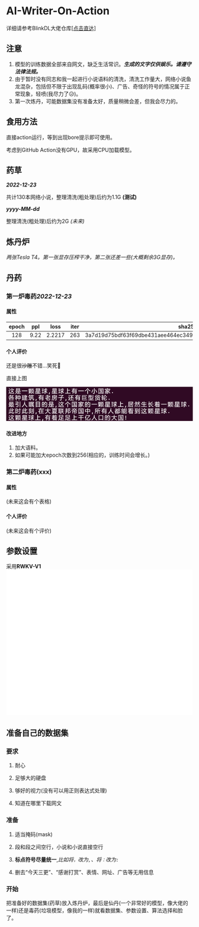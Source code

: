# AI-Writer-On-Action
详细请参考BlinkDL大佬仓库[[点击直达]](https://github.com/BlinkDL/AI-Writer/)

## 注意
1. 模型的训练数据全部来自网文，缺乏生活常识。***生成的文字仅供娱乐。请遵守法律法规。***
2. 由于暂时没有同志和我一起进行小说语料的清洗，清洗工作量大，网络小说鱼龙混杂，包括但不限于出现乱码(概率很小)、广告、奇怪的符号的情况属于正常现象，轻喷(我尽力了:disappointed_relieved:)。
3. 第一次炼丹，可能数据集没有准备太好，质量稍微会差，但我会尽力的。

## 食用方法
直接action运行，等到出现bore提示即可使用。

考虑到GitHub Action没有GPU，故采用CPU加载模型。

## 药草
***2022-12-23***

共计130本网络小说，整理清洗(粗处理)后约为1.1G
**(测试)**

***yyyy-MM-dd***

整理清洗(粗处理)后约为2G *(未来)*

## 炼丹炉
*两张Tesla T4。第一张显存压榨干净，第二张还差一些(大概剩余3G显存)。*

## 丹药
### 第一炉毒药*2022-12-23*
#### 属性

| **epoch** | **ppl** | **loss** | **iter** |                          **sha256**                          |
| :-------: | :-----: | :------: | :------: | :----------------------------------------------------------: |
|    128    |  9.22   |  2.2217  |   263    | 3a7d19d75bdf63f69dbe431aee464ec349894367151d650e269e2f59438553bc |

#### 个人评价
还是很~~沙雕~~不错...笑死:rofl:

直接上图

![trained-epoch128-1-16](./assets/trained-epoch128-1-16.png)

#### 改进地方

1. 加大语料。
2. 如果可能加大epoch次数到256(相应的，训练时间会增长。)

### 第二炉毒药(xxx)

#### 属性
(未来这会有个表格)

#### 个人评价
(未来这会有个评价)

## 参数设置
采用**RWKV-V1**
![参数设置](./assets/param.svg)

## 准备自己的数据集
### 要求
1. 耐心

2. 足够大的硬盘

3. 够好的视力(没有可以用正则表达式处理)

4. 知道在哪里下载网文

### 准备
1. 适当掩码(mask)

2. 段和段之间空行，小说和小说直接空行

3. **标点符号尽量统一**,*比如将`，`改为`,`、将`：`改为`:`*

4. 删去“今天三更”、“感谢打赏”、表情、网址、广告等无用信息

### 开始
把准备好的数据集(药草)放入炼丹炉，最后是仙丹(一个非常好的模型，像大佬的一样)还是毒药(垃圾模型，像我的一样)就看数据集、参数设置、算法选择和脸了。